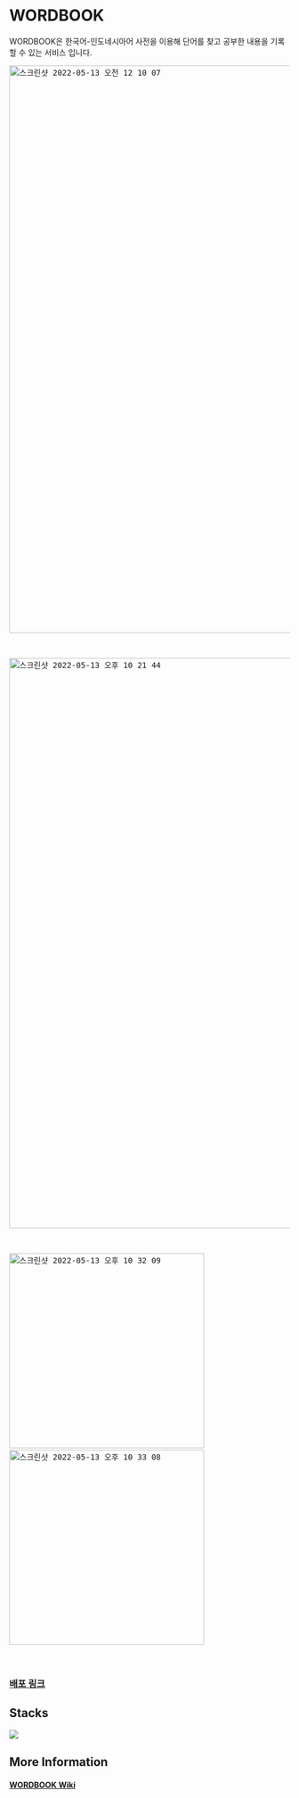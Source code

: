 # WORDBOOK

WORDBOOK은 한국어-인도네시아어 사전을 이용해 단어를 찾고 공부한 내용을 기록할 수 있는 서비스 입니다.

<kbd>
<img width="1019" alt="스크린샷 2022-05-13 오전 12 10 07" src="https://user-images.githubusercontent.com/67426853/168297943-cb362c36-5528-49e5-bb5f-3be72187f5bf.png">
</kbd>

&emsp;

<kbd>
<img width="1024" alt="스크린샷 2022-05-13 오후 10 21 44" src="https://user-images.githubusercontent.com/67426853/168297951-51ef8c9d-7be9-458a-ae22-58dd2c41a2b6.png">
</kbd>

&emsp;

<div>
  <kbd>
<img width="350" alt="스크린샷 2022-05-13 오후 10 32 09" src="https://user-images.githubusercontent.com/67426853/168297961-575cc617-d6ed-4a48-afe4-15396805ce58.png">
    </kbd>
  &emsp;&emsp;
  <kbd>
<img width="350" alt="스크린샷 2022-05-13 오후 10 33 08" src="https://user-images.githubusercontent.com/67426853/168297964-644a4eaf-7513-4ae8-a596-b00ec032c4df.png">
    </kbd>
</div>

<br/>
<br/>

### [배포 링크](https://bit.ly/3P4ogPg)

## Stacks

<img src="https://user-images.githubusercontent.com/67426853/168419505-e1d72b2a-d171-42d3-bd09-a441796caf65.png"/>

## More Information

#### [WORDBOOK Wiki](https://github.com/riley909/wordbook-client/wiki)
